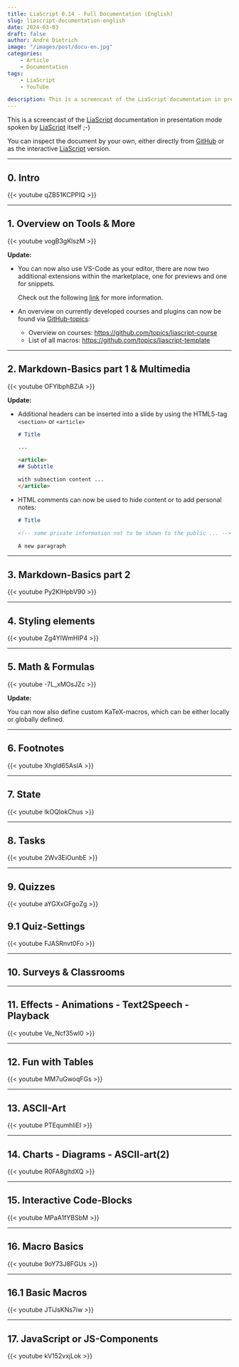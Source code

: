 ```yaml
---
title: LiaScript 0.14 - Full Documentation (English)
slug: liascript-documentation-english
date: 2024-03-03
draft: false
author: André Dietrich
image: "/images/post/docu-en.jpg"
categories:
    - Article
    - Documentation
tags:
    - LiaScript
    - YouTube

description: This is a screencast of the LiaScript documentation in presentation mode spoken by LiaScript itself ;-)
---
```


This is a screencast of the [LiaScript](https://LiaScript.github.io) documentation in presentation mode spoken by [LiaScript](https://LiaScript.github.io) itself ;-)

You can inspect the document by your own, either directly from [GitHub](https://github.com/liaScript/docs) or as the interactive [LiaScript](https://liascript.github.io/course/?https://raw.githubusercontent.com/liaScript/docs/master/README.md) version.

---

## 0. Intro

{{< youtube qZB51KCPPIQ >}}

---

## 1. Overview on Tools & More

{{< youtube vogB3gKlszM >}}

__Update:__

* You can now also use VS-Code as your editor, there are now two additional extensions within the marketplace, one for previews and one for snippets.

  Check out the following [link](https://aizac.herokuapp.com/install-visual-studio-code-with-liascript/) for more information.

* An overview on currently developed courses and plugins can now be found via [GitHub-topics](https://github.com/topics):

  - Overview on courses: https://github.com/topics/liascript-course
  - List of all macros: https://github.com/topics/liascript-template


---
## 2. Markdown-Basics part 1 & Multimedia

{{< youtube OFYlbphBZiA >}}

__Update:__

* Additional headers can be inserted into a slide by using the HTML5-tag `<section>` or `<article>`

  ``` markdown
  # Title

  ...

  <article>
  ## Subtitle

  with subsection content ...
  </article>
  ```

* HTML comments can now be used to hide content or to add personal notes:

  ``` markdown
  # Title

  <!-- some private information not to be shown to the public ... -->

  A new paragraph
  ```

---

## 3. Markdown-Basics part 2

{{< youtube Py2KlHpbV90 >}}

---

## 4. Styling elements

{{< youtube Zg4YlWmHIP4 >}}

---

## 5. Math & Formulas

{{< youtube -7L_xMOsJZc >}}

__Update:__

You can now also define custom KaTeX-macros, which can be either locally or globally defined.

---

## 6. Footnotes

{{< youtube Xhgld65AsIA >}}

---

## 7. State

{{< youtube IkOQIokChus >}}

---

## 8. Tasks

{{< youtube 2Wv3EiOunbE >}}

---

## 9. Quizzes

{{< youtube aYGXxGFgoZg >}}

## 9.1 Quiz-Settings

{{< youtube FJASRnvt0Fo >}}

---

## 10. Surveys & Classrooms


---

## 11. Effects - Animations - Text2Speech - Playback

{{< youtube Ve_Ncf35wl0 >}}

---

## 12. Fun with Tables

{{< youtube MM7uGwoqFGs >}}

---

## 13. ASCII-Art

{{< youtube PTEqumhliEI >}}

---

## 14. Charts - Diagrams - ASCII-art(2)

{{< youtube R0FA8gltdXQ >}}

---

## 15. Interactive Code-Blocks

{{< youtube MPaA1fYBSbM >}}

---

## 16. Macro Basics

{{< youtube 9oY73J8FGUs >}}

---

## 16.1 Basic Macros
    
{{< youtube JTiJsKNs7iw >}}

---

## 17. JavaScript or JS-Components

{{< youtube kV152vxjLok >}}